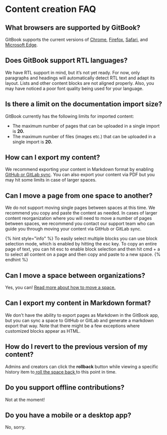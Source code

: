 # Content creation FAQ

## What browsers are supported by GitBook?

GitBook supports the current versions of [Chrome](https://www.google.com/chrome/), [Firefox](http://www.mozilla.org/firefox/), [Safari](http://www.apple.com/safari/), and [Microsoft Edge](https://www.microsoft.com/en-us/windows/microsoft-edge).

## Does GitBook support RTL languages?

We have RTL support in mind, but it’s not yet ready. For now, only paragraphs and headings will automatically detect RTL text and adapt its layout. Lists and other content blocks are not aligned properly. Also, you may have noticed a poor font quality being used for your language.

## Is there a limit on the documentation import size?

GitBook currently has the following limits for imported content:

* The maximum number of pages that can be uploaded in a single import is **20.**
* The maximum number of files (images etc.) that can be uploaded in a single import is **20.**

## **How can I export my content?**

We recommend exporting your content in Markdown format by enabling [GitHub or GitLab sync](../../integrations/git-sync/). You can also export your content via PDF but you may hit some limits in case of larger spaces.

## Can I move a page from one space to another?

We do not support moving single pages between spaces at this time. We recommend you copy and paste the content as needed. In cases of larger content reorganization where you will need to move a number of pages between spaces, we recommend you contact our support team who can guide you through moving your content via GitHub or GitLab sync.

{% hint style="info" %}
To easily select multiple blocks you can use block selection mode, which is enabled by hitting the esc key. To copy an entire page of text, you can hit esc to enable block selection and then hit cmd + a to select all content on a page and then copy and paste to a new space.
{% endhint %}

## Can I move a space between organizations?

Yes, you can! [Read more about how to move a space.](../../editor/content-structure/what-is-a-space.md#move-a-space)

## Can I export my content in Markdown format?

We don't have the ability to export pages as Markdown in the GitBook app, but you can sync a space to GitHub or GitLab and generate a markdown export that way. Note that there might be a few exceptions where customized blocks appear as HTML.

## How do I revert to the previous version of my content?

Admins and creators can click the **rollback** button while viewing a specific history item to[ roll the space back ](../../published-documentation/activity-history.md#rolling-back-to-a-previous-version)to this point in time.

## Do you support offline contributions?

Not at the moment!

## Do you have a mobile or a desktop app?

No, sorry.
